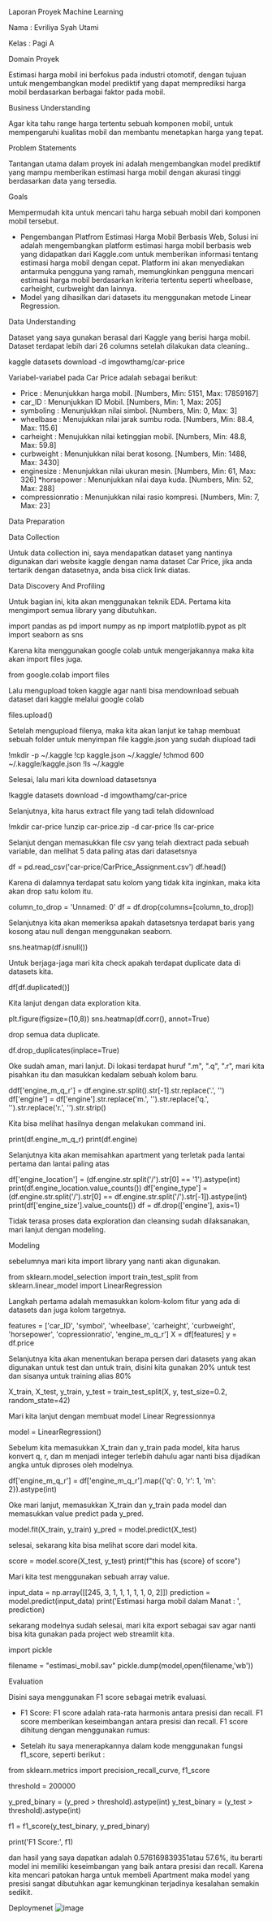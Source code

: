 Laporan Proyek Machine Learning

Nama : Evriliya Syah Utami

Kelas : Pagi A

Domain Proyek

Estimasi harga mobil ini berfokus pada industri otomotif, dengan tujuan untuk mengembangkan model prediktif yang dapat memprediksi harga mobil berdasarkan berbagai faktor pada mobil.

Business Understanding

Agar kita tahu range harga tertentu sebuah komponen mobil, untuk mempengaruhi kualitas mobil dan membantu menetapkan harga yang tepat.

Problem Statements

Tantangan utama dalam proyek ini adalah mengembangkan model prediktif yang mampu memberikan estimasi harga mobil dengan akurasi tinggi berdasarkan data yang tersedia.

Goals

Mempermudah kita untuk mencari tahu harga sebuah mobil dari komponen mobil tersebut.

* Pengembangan Platfrom Estimasi Harga Mobil Berbasis Web, 
Solusi ini adalah mengembangkan platform estimasi harga mobil berbasis web yang didapatkan dari Kaggle.com untuk memberikan informasi tentang estimasi harga mobil dengan cepat. Platform ini akan menyediakan antarmuka pengguna yang ramah, memungkinkan pengguna mencari estimasi harga mobil berdasarkan kriteria tertentu seperti wheelbase, carheight, curbweight dan lainnya.
* Model yang dihasilkan dari datasets itu menggunakan metode Linear Regression.

Data Understanding

Dataset yang saya gunakan berasal dari Kaggle yang berisi harga mobil. Dataset terdapat lebih dari  26 columns setelah dilakukan data cleaning..

kaggle datasets download -d imgowthamg/car-price

Variabel-variabel pada Car Price adalah sebagai berikut:

* Price : Menunjukkan harga mobil. [Numbers, Min: 5151, Max: 17859167]
* car_ID : Menunjukkan ID Mobil. [Numbers, Min: 1, Max: 205]
* symboling : Menunjukkan nilai simbol. [Numbers, Min: 0, Max: 3]
* wheelbase : Menujukkan nilai jarak sumbu roda. [Numbers, Min: 88.4, Max: 115.6]
* carheight : Menujukkan nilai ketinggian mobil. [Numbers, Min: 48.8, Max: 59.8]
* curbweight : Menunjukkan nilai berat kosong. [Numbers, Min: 1488, Max: 3430]
* enginesize : Menunjukkan nilai ukuran mesin. [Numbers, Min: 61, Max: 326]
*horsepower : Menunjukkan nilai daya kuda. [Numbers, Min: 52, Max: 288]
* compressionratio : Menunjukkan nilai rasio kompresi. [Numbers, Min: 7, Max: 23]

Data Preparation

Data Collection

Untuk data collection ini, saya mendapatkan dataset yang nantinya digunakan dari website kaggle dengan nama dataset Car Price, jika anda tertarik dengan datasetnya, anda bisa click link diatas.

Data Discovery And Profiling 

Untuk bagian ini, kita akan menggunakan teknik EDA.
Pertama kita mengimport semua library yang dibutuhkan.

import pandas as pd
import numpy as np
import matplotlib.pypot as plt
import seaborn as sns

Karena kita menggunakan google colab untuk mengerjakannya maka kita akan import files juga.

from google.colab import files

Lalu mengupload token kaggle agar nanti bisa mendownload sebuah dataset dari kaggle melalui google colab

files.upload()

Setelah mengupload filenya, maka kita akan lanjut ke tahap membuat sebuah folder untuk menyimpan file kaggle.json yang sudah diupload tadi

!mkdir -p ~/.kaggle
!cp kaggle.json ~/.kaggle/
!chmod 600 ~/.kaggle/kaggle.json
!ls ~/.kaggle

Selesai, lalu mari kita download datasetsnya

!kaggle datasets download -d imgowthamg/car-price

Selanjutnya, kita harus extract file yang tadi telah didownload

!mkdir car-price
!unzip car-price.zip -d car-price
!ls car-price

 Selanjut dengan memasukkan file csv yang telah diextract pada sebuah variable, dan melihat 5 data paling atas dari datasetsnya

 df = pd.read_csv('car-price/CarPrice_Assignment.csv')
 df.head()

 Karena di dalamnya terdapat satu kolom yang tidak kita inginkan, maka kita akan drop satu kolom itu.

 column_to_drop = 'Unnamed: 0'
df = df.drop(columns=[column_to_drop])

Selanjutnya kita akan memeriksa apakah datasetsnya terdapat baris yang kosong atau null dengan menggunakan seaborn.

sns.heatmap(df.isnull())

Untuk berjaga-jaga mari kita check apakah terdapat duplicate data di datasets kita.

df[df.duplicated()]

Kita lanjut dengan data exploration kita.

plt.figure(figsize=(10,8))
sns.heatmap(df.corr(), annot=True)

drop semua data duplicate.

df.drop_duplicates(inplace=True)

Oke sudah aman, mari lanjut. Di lokasi terdapat huruf ".m", ".q", ".r", mari kita pisahkan itu dan masukkan kedalam sebuah kolom baru.

ddf['engine_m_q_r'] = df.engine.str.split().str[-1].str.replace('.', '')
df['engine'] = df['engine'].str.replace('m.', '').str.replace('q.', '').str.replace('r.', '').str.strip()

Kita bisa melihat hasilnya dengan melakukan command ini.

print(df.engine_m_q_r)
print(df.engine)

Selanjutnya kita akan memisahkan apartment yang terletak pada lantai pertama dan lantai paling atas

df['engine_location'] = (df.engine.str.split('/').str[0] == '1').astype(int)
print(df.engine_location.value_counts())
df['engine_type'] = (df.engine.str.split('/').str[0] == df.engine.str.split('/').str[-1]).astype(int)
print(df['engine_size'].value_counts())
df = df.drop(['engine'], axis=1)

Tidak terasa proses data exploration dan cleansing sudah dilaksanakan, mari lanjut dengan modeling.

Modeling

sebelumnya mari kita import library yang nanti akan digunakan.

from sklearn.model_selection import train_test_split
from sklearn.linear_model import LinearRegression

Langkah pertama adalah memasukkan kolom-kolom fitur yang ada di datasets dan juga kolom targetnya.

features = ['car_ID', 'symbol', 'wheelbase', 'carheight', 'curbweight', 'horsepower', 'copressionratio', 'engine_m_q_r']
X = df[features]
y = df.price

Selanjutnya kita akan menentukan berapa persen dari datasets yang akan digunakan untuk test dan untuk train, disini kita gunakan 20% untuk test dan sisanya untuk training alias 80%

X_train, X_test, y_train, y_test = train_test_split(X, y, test_size=0.2, random_state=42)

Mari kita lanjut dengan membuat model Linear Regressionnya

model = LinearRegression()

 Sebelum kita memasukkan X_train dan y_train pada model, kita harus konvert q, r, dan m menjadi integer terlebih dahulu agar nanti bisa dijadikan angka untuk diproses oleh modelnya.

 df['engine_m_q_r'] = df['engine_m_q_r'].map({'q': 0, 'r': 1, 'm': 2}).astype(int)

 Oke mari lanjut, memasukkan X_train dan y_train pada model dan memasukkan value predict pada y_pred.

 model.fit(X_train, y_train)
y_pred = model.predict(X_test)

selesai, sekarang kita bisa melihat score dari model kita.

score = model.score(X_test, y_test)
print(f"this has {score} of score")

Mari kita test menggunakan sebuah array value.

input_data = np.array([[245, 3, 1, 1, 1, 1, 1, 0, 2]])
prediction = model.predict(input_data)
print('Estimasi harga mobil dalam Manat : ', prediction)

sekarang modelnya sudah selesai, mari kita export sebagai sav agar nanti bisa kita gunakan pada project web streamlit kita.

import pickle

filename = "estimasi_mobil.sav"
pickle.dump(model,open(filename,'wb'))

Evaluation

Disini saya menggunakan F1 score sebagai metrik evaluasi.

* F1 Score: F1 score adalah rata-rata harmonis antara presisi dan recall. F1 score memberikan keseimbangan antara presisi dan recall. F1 score dihitung dengan menggunakan rumus:

* Setelah itu saya menerapkannya dalam kode menggunakan fungsi f1_score, seperti berikut :

from sklearn.metrics import precision_recall_curve, f1_score

threshold = 200000

y_pred_binary = (y_pred > threshold).astype(int)
y_test_binary = (y_test > threshold).astype(int)

f1 = f1_score(y_test_binary, y_pred_binary)

print('F1 Score:', f1)

dan hasil yang saya dapatkan adalah 0.576169839351atau 57.6%, itu berarti model ini memiliki keseimbangan yang baik antara presisi dan recall. Karena kita mencari patokan harga untuk membeli Apartment maka model yang presisi sangat dibutuhkan agar kemungkinan terjadinya kesalahan semakin sedikit.

Deploymenet
![image](https://github.com/evriliyasy/streamlit-estimasi/assets/148839476/45dc1298-a261-4d63-bed3-cb523d0100ec)

